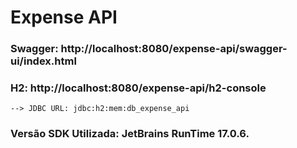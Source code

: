 # Expense API

### Swagger: http://localhost:8080/expense-api/swagger-ui/index.html
### H2: http://localhost:8080/expense-api/h2-console
    --> JDBC URL: jdbc:h2:mem:db_expense_api

### Versão SDK Utilizada: JetBrains RunTime 17.0.6.